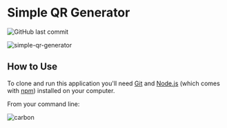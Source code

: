 # Simple QR Generator

![GitHub last commit](https://img.shields.io/github/last-commit/davelopa/simple-qr-generator)

![simple-qr-generator](https://user-images.githubusercontent.com/43545983/196301999-3e53930f-f87c-486c-a2cb-d7d3019d2fe9.png)


## How to Use

To clone and run this application you'll need [Git](https://git-scm.com/downloads) and [Node.js](https://nodejs.org/en/download/) (which comes with [npm](https://www.npmjs.com/))
installed on your computer.

From your command line:

![carbon](https://user-images.githubusercontent.com/43545983/196303811-71060ed2-e659-4b31-9177-a7068b1c80ef.png)
